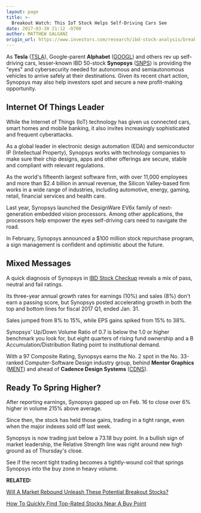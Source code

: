 ```yaml
---
layout: page
title: >-
  Breakout Watch: This IoT Stock Helps Self-Driving Cars See
date: 2017-03-30 21:12 -0700
author: MATTHEW GALGANI
origin_url: https://www.investors.com/research/ibd-stock-analysis/breakout-watch-this-iot-stock-helps-self-driving-cars-see/
---
```












 
 
 As **Tesla** ([TSLA](https://research.investors.com/quote.aspx?symbol=TSLA)), Google-parent **Alphabet** ([GOOGL](https://research.investors.com/quote.aspx?symbol=GOOGL)) and others rev up self-driving cars, lesser-known IBD 50-stock **Synopsys** ([SNPS](https://research.investors.com/quote.aspx?symbol=SNPS)) is providing the "eyes" and cybersecurity needed for autonomous and semiautonomous vehicles to arrive safely at their destinations.
Given its recent chart action, Synopsys may also help investors spot and secure a new profit-making opportunity.


Internet Of Things Leader
-------------------------


While the Internet of Things (IoT) technology has given us connected cars, smart homes and mobile banking, it also invites increasingly sophisticated and frequent cyberattacks.


As a global leader in electronic design automation (EDA) and semiconductor IP (Intellectual Property), Synopsys works with technology companies to make sure their chip designs, apps and other offerings are secure, stable and compliant with relevant regulations.


As the world's fifteenth largest software firm, with over 11,000 employees and more than $2.4 billion in annual revenue, the Silicon Valley-based firm works in a wide range of industries, including automotive, energy, gaming, retail, financial services and health care.


Last year, Synopsys launched the DesignWare EV6x family of next-generation embedded vision processors. Among other applications, the processors help empower the eyes self-driving cars need to navigate the road.


In February, Synopsys announced a $100 million stock repurchase program, a sign management is confident and optimistic about the future.


Mixed Messages
--------------


A quick diagnosis of Synopsys in [IBD Stock Checkup](http://research.investors.com/stock-checkup/nasdaq-synopsys-inc-snps.aspx) reveals a mix of pass, neutral and fail ratings. 


Its three-year annual growth rates for earnings (10%) and sales (8%) don't earn a passing score, but Synopsys posted accelerating growth in both the top and bottom lines for fiscal 2017 Q1, ended Jan. 31. 


Sales jumped from 8% to 15%, while EPS gains spiked from 15% to 38%. 


Synopsys' Up/Down Volume Ratio of 0.7 is below the 1.0 or higher benchmark you look for, but eight quarters of rising fund ownership and a B Accumulation/Distribution Rating point to institutional demand. 


With a 97 Composite Rating, Synopsys earns the No. 2 spot in the No. 33-ranked Computer-Software Design industry group, behind **Mentor Graphics** ([MENT](https://research.investors.com/quote.aspx?symbol=MENT)) and ahead of **Cadence Design Systems** ([CDNS](https://research.investors.com/quote.aspx?symbol=CDNS)).


Ready To Spring Higher?
-----------------------


After reporting earnings, Synopsys gapped up on Feb. 16 to close over 6% higher in volume 215% above average. 


Since then, the stock has held those gains, trading in a tight range, even when the major indexes sold off last week.



Synopsys is now trading just below a 73.18 buy point. In a bullish sign of market leadership, the Relative Strength line was right around new high ground as of Thursday's close. 


See if the recent tight trading becomes a tightly-wound coil that springs Synopsys into the buy zone in heavy volume. 


**RELATED:**


[Will A Market Rebound Unleash These Potential Breakout Stocks?](https://www.investors.com/research/ibd-stock-analysis/will-these-stocks-get-unleashed-to-run-in-a-stronger-market/)


[How To Quickly Find Top-Rated Stocks Near A Buy Point](https://www.investors.com/ibd-videos/?cvid=449435)




